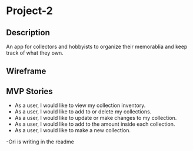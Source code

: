# Project-2

## Description

An app for collectors and hobbyists to organize their memorablia and keep track of what they own.

## Wireframe

## MVP Stories

- As a user, I would like to view my collection inventory.
- As a user, I would like to add to or delete my collections.
- As a user, I would like to update or make changes to my collection.
- As a user, I would like to add to the amount inside each collection.
- As a user, I would like to make a new collection.

-Ori is writing in the readme
